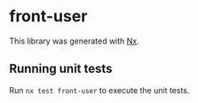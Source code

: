 # front-user

This library was generated with [Nx](https://nx.dev).

## Running unit tests

Run `nx test front-user` to execute the unit tests.
